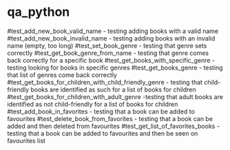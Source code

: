 # qa_python

#test_add_new_book_valid_name - testing adding books with a valid name
#test_add_new_book_invalid_name - testing adding books with an invalid name (empty, too long)
#test_set_book_genre - testing that genre sets correctly
#test_get_book_genre_from_name - testing that genre comes back correctly for a specific book
#test_get_books_with_specific_genre - testing looking for books in specific genres
#test_get_books_genre - testing that list of genres come back correctly 
#test_get_books_for_children_with_child_friendly_genre - testing that child-friendly books are identified as such for a list of books for children
#test_get_books_for_children_with_adult_genre -testing that adult books are identified as not child-friendly for a list of books for children
#test_add_book_in_favorites - testing that a book can be added to favourites
#test_delete_book_from_favorites - testing that a book can be added and then deleted from favourites
#test_get_list_of_favorites_books - testing that a book can be added to favourites and then be seen on favourites list
